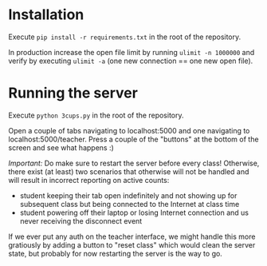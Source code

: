 # Installation

Execute `pip install -r requirements.txt` in the root of the repository.

In production increase the open file limit by running `ulimit -n 1000000` and verify by executing `ulimit -a` (one new connection == one new open file).

# Running the server

Execute `python 3cups.py` in the root of the repository.

Open a couple of tabs navigating to localhost:5000 and one navigating to localhost:5000/teacher. Press a couple of the "buttons" at the bottom of the screen and see what happens :)

*Important:* Do make sure to restart the server before every class! Otherwise, there exist (at least) two scenarios that otherwise will not be handled and will result in incorrect reporting on active counts:

* student keeping their tab open indefinitely and not showing up for subsequent class but being connected to the Internet at class time
* student powering off their laptop or losing Internet connection and us never receiving the disconnect event

If we ever put any auth on the teacher interface, we might handle this more gratiously by adding a button to "reset class" which would clean the server state, but probably for now restarting the server is the way to go.
